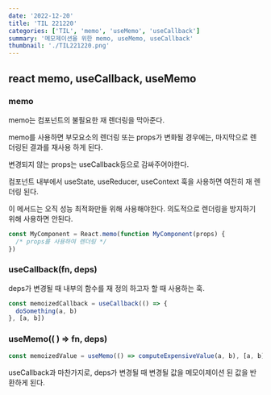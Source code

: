 ```yaml
---
date: '2022-12-20'
title: 'TIL 221220'
categories: ['TIL', 'memo', 'useMemo', 'useCallback']
summary: '메모제이션을 위한 memo, useMemo, useCallback'
thumbnail: './TIL221220.png'
---
```


## react memo, useCallback, useMemo

### memo

memo는 컴포넌트의 불필요한 재 렌더링을 막아준다.

memo를 사용하면 부모요소의 렌더링 또는 props가 변화될 경우에는, 마지막으로 렌더링된 결과를 재사용 하게 된다.

변경되지 않는 props는 useCallback등으로 감싸주어야한다.

컴포넌트 내부에서 useState, useReducer, useContext 훅을 사용하면 여전히 재 렌더링 된다.

이 메서드는 오직 성능 최적화만들 위해 사용해야한다. 의도적으로 렌더링을 방지하기 위해 사용하면 안된다.

```jsx
const MyComponent = React.memo(function MyComponent(props) {
  /* props를 사용하여 렌더링 */
})
```

### useCallback(fn, deps)

deps가 변경될 때 내부의 함수를 재 정의 하고자 할 때 사용하는 훅.

```jsx
const memoizedCallback = useCallback(() => {
  doSomething(a, b)
}, [a, b])
```

### useMemo(( ) ⇒ fn, deps)

```jsx
const memoizedValue = useMemo(() => computeExpensiveValue(a, b), [a, b])
```

useCallback과 마찬가지로, deps가 변경될 때 변경될 값을 메모이제이션 된 값을 반환하게 된다.
